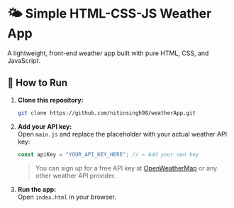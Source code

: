 # 🌤️ Simple HTML-CSS-JS Weather App

A lightweight, front-end weather app built with pure HTML, CSS, and JavaScript.

## 🚀 How to Run

1. **Clone this repository:**
   ```bash
   git clone https://github.com/nitinsingh98/weatherApp.git
   ```

2. **Add your API key:**  
   Open `main.js` and replace the placeholder with your actual weather API key:
   ```js
   const apiKey = "YOUR_API_KEY_HERE"; // ← Add your own key
   ```
   > You can sign up for a free API key at [OpenWeatherMap](https://openweathermap.org/api) or any other weather API provider.

3. **Run the app:**  
   Open `index.html` in your browser.

